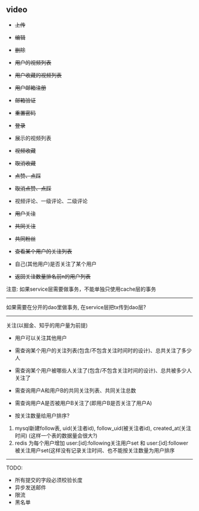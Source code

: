 ## video
- ~~上传~~
- ~~编辑~~
- ~~删除~~
- ~~用户的视频列表~~
- ~~用户收藏的视频列表~~

- ~~用户邮箱注册~~
- ~~邮箱验证~~
- ~~重置密码~~
- ~~登录~~

- 展示的视频列表
- ~~视频收藏~~
- ~~取消收藏~~
- ~~点赞、点踩~~
- ~~取消点赞、点踩~~

- 视频评论、一级评论、二级评论

- ~~用户关注~~
- ~~共同关注~~
- ~~共同粉丝~~
- ~~查看某个用户的关注列表~~
- 自己(其他用户)是否关注了某个用户
- ~~返回关注数量排名前n的用户列表~~

注意: 
如果service层需要做事务，不能单独只使用cache层的事务

---

如果需要在分开的dao里做事务, 在service层把tx传到dao层?

---

关注(以掘金、知乎的用户量为前提)

- 用户可以关注其他用户

- 需查询某个用户的关注列表(包含/不包含关注时间时的设计)、总共关注了多少人

- 需查询某个用户被哪些人关注了(包含/不包含关注时间的设计)、总共被多少人关注了

- 需查询用户A和用户B的共同关注列表、共同关注总数

- 需查询用户A是否被用户B关注了(即用户B是否关注了用户A)

- 按关注数量给用户排序?

1. mysql新建follow表, uid(关注者id), follow_uid(被关注者id), created_at(关注时间) (这样一个表的数据量会很大?)
2. redis 为每个用户增加 user:[id]:following关注用户set 和 user:[id]:follower被关注用户set(这样没有记录关注时间、也不能按关注数量为用户排序

---

TODO:

- 所有提交的字段必须校验长度
- 异步发送邮件
- 限流
- 黑名单